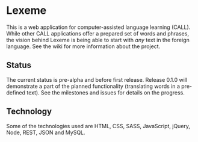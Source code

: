 # Lexeme
This is a web application for computer-assisted language learning (CALL). While other CALL applications offer a prepared set of words and phrases, the vision behind Lexeme is being able to start with _any_ text in the foreign language. See the wiki for more information about the project.

## Status

The current status is pre-alpha and before first release. Release 0.1.0 will demonstrate a part of the planned functionality (translating words in a pre-defined text). See the milestones and issues for details on the progress.

## Technology

Some of the technologies used are HTML, CSS, SASS, JavaScript, jQuery, Node, REST, JSON and MySQL.
